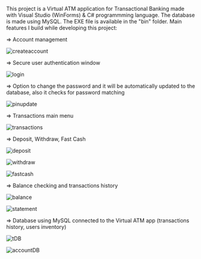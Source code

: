 This project is a Virtual ATM application for Transactional Banking made with Visual Studio (WinForms) & C# programmming language. The database is made using MySQL. The EXE file is available in the "bin" folder. Main features I build while developing this project:

⇒ Account management 

![createaccount](https://user-images.githubusercontent.com/115250887/212887316-cc149d0a-cc4d-492c-948e-87119d1208aa.PNG)

⇒ Secure user authentication window

![login](https://user-images.githubusercontent.com/115250887/212887403-ba262652-46fe-4cf9-93b1-46a6b9bb164a.PNG)

⇒ Option to change the password and it will be automatically updated to the database, also it checks for password matching

![pinupdate](https://user-images.githubusercontent.com/115250887/212887542-4531d11d-50f4-4a0c-b7ee-4b8af810d165.PNG)

⇒ Transactions main menu 

![transactions](https://user-images.githubusercontent.com/115250887/212887817-cfe9f363-4b47-4414-b40f-2b5a1e7e67ee.PNG)

⇒ Deposit, Withdraw, Fast Cash 

![deposit](https://user-images.githubusercontent.com/115250887/212887954-f40622b6-35c6-4902-82ee-92539d583be5.PNG)

![withdraw](https://user-images.githubusercontent.com/115250887/212887976-5dc59e8f-d37b-4914-a2ce-cbb7929f97e2.PNG)

![fastcash](https://user-images.githubusercontent.com/115250887/212887990-d8a90241-841c-47d7-b2b2-c5c5369283fa.PNG)

⇒ Balance checking and transactions history

![balance](https://user-images.githubusercontent.com/115250887/212888195-a7cc1ea1-2a64-4e14-8cad-09224a30e12b.PNG)

![statement](https://user-images.githubusercontent.com/115250887/212888210-deecb580-0054-413b-807a-d702b5bf4215.PNG)

⇒ Database using MySQL connected to the Virtual ATM app (transactions history, users inventory)

![tDB](https://user-images.githubusercontent.com/115250887/212887611-8c5222cf-eed0-4abd-9095-3bb3a5cd2f01.PNG)

![accountDB](https://user-images.githubusercontent.com/115250887/212887638-59a62bc8-61e2-43fe-a6ef-b3fc8fc21655.PNG)

